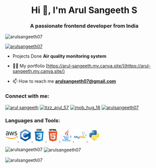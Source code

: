 <h1 align="center">Hi 👋, I'm Arul Sangeeth S</h1>
<h3 align="center">A passionate frontend developer from India</h3>

<p align="left"> <img src="https://komarev.com/ghpvc/?username=arulsangeeth07&label=Profile%20views&color=0e75b6&style=flat" alt="arulsangeeth07" /> </p>

<p align="left"> <a href="https://github.com/ryo-ma/github-profile-trophy"><img src="https://github-profile-trophy.vercel.app/?username=arulsangeeth07" alt="arulsangeeth07" /></a> </p>

- Projects Done **Air quality monitoring system**

- 👨‍💻 My portfolio [https://arul-sangeeth.my.canva.site/](https://arul-sangeeth.my.canva.site/)

- 📫 How to reach me **arulsangeeth07@gmail.com**

<h3 align="left">Connect with me:</h3>
<p align="left">
<a href="https://linkedin.com/in/arul sangeeth" target="blank"><img align="center" src="https://raw.githubusercontent.com/rahuldkjain/github-profile-readme-generator/master/src/images/icons/Social/linked-in-alt.svg" alt="arul sangeeth" height="30" width="40" /></a>
<a href="https://instagram.com/itzz_arul_57" target="blank"><img align="center" src="https://raw.githubusercontent.com/rahuldkjain/github-profile-readme-generator/master/src/images/icons/Social/instagram.svg" alt="itzz_arul_57" height="30" width="40" /></a>
<a href="https://www.codechef.com/users/mob_hug_18" target="blank"><img align="center" src="https://cdn.jsdelivr.net/npm/simple-icons@3.1.0/icons/codechef.svg" alt="mob_hug_18" height="30" width="40" /></a>
<a href="https://www.hackerrank.com/arulsangeeth07" target="blank"><img align="center" src="https://raw.githubusercontent.com/rahuldkjain/github-profile-readme-generator/master/src/images/icons/Social/hackerrank.svg" alt="arulsangeeth07" height="30" width="40" /></a>
</p>

<h3 align="left">Languages and Tools:</h3>
<p align="left"> <a href="https://aws.amazon.com" target="_blank" rel="noreferrer"> <img src="https://raw.githubusercontent.com/devicons/devicon/master/icons/amazonwebservices/amazonwebservices-original-wordmark.svg" alt="aws" width="40" height="40"/> </a> <a href="https://www.cprogramming.com/" target="_blank" rel="noreferrer"> <img src="https://raw.githubusercontent.com/devicons/devicon/master/icons/c/c-original.svg" alt="c" width="40" height="40"/> </a> <a href="https://www.w3schools.com/css/" target="_blank" rel="noreferrer"> <img src="https://raw.githubusercontent.com/devicons/devicon/master/icons/css3/css3-original-wordmark.svg" alt="css3" width="40" height="40"/> </a> <a href="https://www.w3.org/html/" target="_blank" rel="noreferrer"> <img src="https://raw.githubusercontent.com/devicons/devicon/master/icons/html5/html5-original-wordmark.svg" alt="html5" width="40" height="40"/> </a> <a href="https://www.java.com" target="_blank" rel="noreferrer"> <img src="https://raw.githubusercontent.com/devicons/devicon/master/icons/java/java-original.svg" alt="java" width="40" height="40"/> </a> <a href="https://www.mysql.com/" target="_blank" rel="noreferrer"> <img src="https://raw.githubusercontent.com/devicons/devicon/master/icons/mysql/mysql-original-wordmark.svg" alt="mysql" width="40" height="40"/> </a> <a href="https://www.python.org" target="_blank" rel="noreferrer"> <img src="https://raw.githubusercontent.com/devicons/devicon/master/icons/python/python-original.svg" alt="python" width="40" height="40"/> </a> </p>

<p><img align="left" src="https://github-readme-stats.vercel.app/api/top-langs?username=arulsangeeth07&show_icons=true&locale=en&layout=compact" alt="arulsangeeth07" /></p>

<p>&nbsp;<img align="center" src="https://github-readme-stats.vercel.app/api?username=arulsangeeth07&show_icons=true&locale=en" alt="arulsangeeth07" /></p>

<p><img align="center" src="https://github-readme-streak-stats.herokuapp.com/?user=arulsangeeth07&" alt="arulsangeeth07" /></p>
